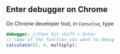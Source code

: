 ## Enter debugger on Chrome

On Chrome developer tool, in `Consolse`, type
```js
debugger; //then hit shift + Enter
// name of the function you want to debug
calculator(3, 4, multiply);
```
